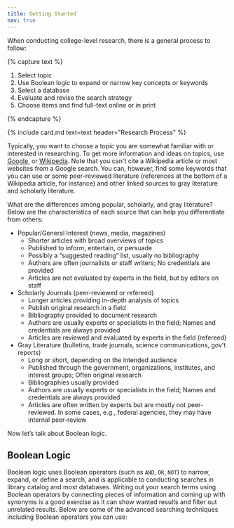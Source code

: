 ```yaml
---
title: Getting Started
nav: true
--- 
```


When conducting college-level research, there is a general process to follow:

{% capture text %}

1. Select topic
2. Use Boolean logic to expand or narrow key concepts or keywords
3. Select a database
4. Evaluate and revise the search strategy
5. Choose items and find full-text online or in print

{% endcapture %}

{% include card.md text=text header="Research Process" %}

Typically, you want to choose a topic you are somewhat familiar with or interested in researching. To get more information and ideas on topics, use <a href="https://www.google.com/" target="_blank" rel="noopener">Google</a>, or <a href="https://www.wikipedia.org/" target="_blank" rel="noopener">Wikipedia</a>. Note that you can't cite a Wikipedia article or most websites from a Google search. You can, however, find some keywords that you can use or some peer-reviewed literature (references at the bottom of a Wikipedia article, for instance) and other linked sources to gray literature and scholarly literature.

What are the differences among popular, scholarly, and gray literature? Below are the characteristics of each source that can help you differentiate from others:
* Popular/General Interest (news, media, magazines)
    + Shorter articles with broad overviews of topics
    + Published to inform, entertain, or persuade
    + Possibly a “suggested reading” list, usually no bibliography
    + Authors are often journalists or staff writers; No credentials are provided
    + Articles are not evaluated by experts in the field, but by editors on staff
* Scholarly Journals (peer-reviewed or refereed)
    + Longer articles providing in-depth analysis of topics
    + Publish original research in a field
    + Bibliography provided to document research
    + Authors are usually experts or specialists in the field; Names and credentials are always provided
    + Articles are reviewed and evaluated by experts in the field (refereed)
* Gray Literature (bulletins, trade journals, science communications, gov’t reports)
    + Long or short, depending on the intended audience
    + Published through the government, organizations, institutes, and interest groups; Often original research
    + Bibliographies usually provided
    + Authors are usually experts or specialists in the field; Names and credentials are always provided
    + Articles are often written by experts but are mostly not peer-reviewed. In some cases, e.g., federal agencies, they may have internal peer-review
 
Now let’s talk about Boolean logic. 

## Boolean Logic

Boolean logic uses Boolean operators (such as `AND`, `OR`, `NOT`) to narrow, expand, or define a search, and is applicable to conducting searches in library catalog and most databases. Writing out your search terms using Boolean operators by connecting pieces of information and coming up with synonyms is a good exercise as it can show wanted results and filter out unrelated results. Below are some of the advanced searching techniques including Boolean operators you can use:

<html>
   <head>
      <style>
         table {width: 100%;}
         table, td, th {
            border-collapse: collapse;
            padding: 8px;
            border-bottom: 1px solid #ddd;
         
         th {            
            style="text-align:Center"
            border: 1px solid black;
            padding-top: 12px;
            padding-bottom: 12px;
            background-color: #060400;
            color: white;
            }
      </style>
   </head>
   <body>
      <table>
         <tr>
            <th style="background-color: #060400; color: #f1b300; text-align:Center">Boolean Operator</th>
            <th style="background-color: #060400; color: #f1b300; text-align:Center">Explanation</th>
            <th style="background-color: #060400; color: #f1b300; text-align:Center">Example</th>
         </tr>
         <tr>
            <th style="text-align:Center">AND</th>
            <td style="text-align:Left">Each result contains all search terms</td>
            <td style="text-align:Left">Zinc AND cold</td>
         </tr>
         <tr>
            <th style="text-align:Center">OR</th>
            <td style="text-align:Left">Each result contains at least one search term</td>
            <td style="text-align:Left">energy OR fatique OR weakness</td>
         </tr>
         <tr>
            <th style="text-align:Center">" "</th>
            <td style="text-align:Left">Results must include search terms in the defined order</td>
            <td style="text-align:Left">"iron deficiency anemia"</td>
         </tr>
          <tr>
            <th style="text-align:Center">NOT</th>
            <td style="text-align:Left">Results do not contain the specified terms</td>
            <td style="text-align:Left">B6 NOT B12</td>
         </tr>
         <tr>
            <th style="text-align:Center">*</th>
            <td style="text-align:Left">Results can include search terms with different endings of the root word</td>
            <td style="text-align:Left">depress* [for depression, depressive, depressed, etc.]</td>
         </tr>         
         <tr>
            <th style="text-align:Center">?</th>
            <td style="text-align:Left">Results include words with alternative spellings</td>
            <td style="text-align:Left">an?emia [for anemia or anaemia]</td>
         </tr>
          <tr>
            <th style="text-align:Center">(   )</th>
            <td style="text-align:Left">Results include the phrase with the order of relationships organized</td>
            <td style="text-align:Left">"iron deficiency anemia" AND (growth OR development)</td>
         </tr>
      </table>
   </body>
   <p>
   </p>
</html>

{% capture text %}You can check out [this guide](https://libguides.uidaho.edu/boolean){:target="_blank" rel="noopener"} to learn more about Boolean logic. Also note that all databases are different. You can check the help section of your chosen database to see what boolean operators are accepted and what symbols they use.
{% endcapture %}
{% include alert.md text=text color="warning" %}
